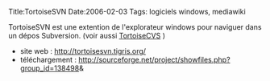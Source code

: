 Title:TortoiseSVN
Date:2006-02-03
Tags: logiciels windows,  mediawiki

TortoiseSVN est une extention de l'explorateur windows pour naviguer
dans un dépos Subversion. (voir aussi
[TortoiseCVS](tortoisecvs.hml "wikilink") )

-   site web : <http://tortoisesvn.tigris.org/>
-   téléchargement :
    <http://sourceforge.net/project/showfiles.php?group_id=138498>&

